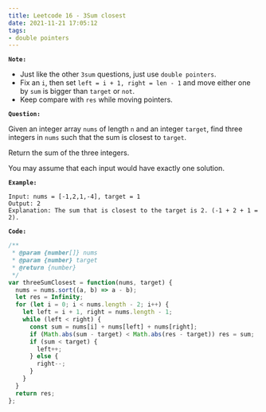 ```yaml
---
title: Leetcode 16 - 3Sum closest
date: 2021-11-21 17:05:12
tags:
- double pointers
---
```

**`Note:`**
- Just like the other `3sum` questions, just use `double pointers`.
- Fix an `i`, then set `left = i + 1, right = len - 1` and move either one by `sum` is bigger than `target` or `not`.
- Keep compare with `res` while moving pointers.

**`Question:`**

Given an integer array `nums` of length `n` and an integer `target`, find three integers in `nums` such that the sum is closest to `target`.

Return the sum of the three integers.

You may assume that each input would have exactly one solution.

**`Example:`**
```
Input: nums = [-1,2,1,-4], target = 1
Output: 2
Explanation: The sum that is closest to the target is 2. (-1 + 2 + 1 = 2).
```

**`Code:`**
```javascript
/**
 * @param {number[]} nums
 * @param {number} target
 * @return {number}
 */
var threeSumClosest = function(nums, target) {
  nums = nums.sort((a, b) => a - b);
  let res = Infinity;
  for (let i = 0; i < nums.length - 2; i++) {
    let left = i + 1, right = nums.length - 1;
    while (left < right) {
      const sum = nums[i] + nums[left] + nums[right];
      if (Math.abs(sum - target) < Math.abs(res - target)) res = sum;
      if (sum < target) {
        left++;
      } else {
        right--;
      }
    }
  }
  return res;
};
```